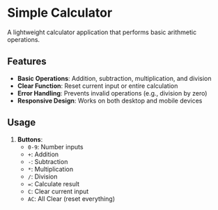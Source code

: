 # Simple Calculator

A lightweight calculator application that performs basic arithmetic operations.

## Features

- **Basic Operations**: Addition, subtraction, multiplication, and division
- **Clear Function**: Reset current input or entire calculation
- **Error Handling**: Prevents invalid operations (e.g., division by zero)
- **Responsive Design**: Works on both desktop and mobile devices

## Usage

1. **Buttons**:
   - `0-9`: Number inputs
   - `+`: Addition
   - `-`: Subtraction
   - `*`: Multiplication
   - `/`: Division
   - `=`: Calculate result
   - `C`: Clear current input
   - `AC`: All Clear (reset everything)
